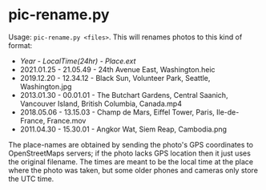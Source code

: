 # pic-rename.py

Usage: `pic-rename.py <files>`. This will renames photos to this kind of format:
* *Year - LocalTime(24hr) - Place.ext*
* 2021.01.25 - 21.05.49 - 24th Avenue East, Washington.heic
* 2019.12.20 - 12.34.12 - Black Sun, Volunteer Park, Seattle, Washington.jpg
* 2013.01.30 - 00.01.01 - The Butchart Gardens, Central Saanich, Vancouver Island, British Columbia, Canada.mp4
* 2018.05.06 - 13.15.03 - Champ de Mars, Eiffel Tower, Paris, Ile-de-France, France.mov
* 2011.04.30 - 15.30.01 - Angkor Wat, Siem Reap, Cambodia.png

The place-names are obtained by sending the photo's GPS coordinates to OpenStreetMaps servers; if the photo lacks GPS location then it just uses the original filename. The times are meant to be the local time at the place where the photo was taken, but some older phones and cameras only store the UTC time.
